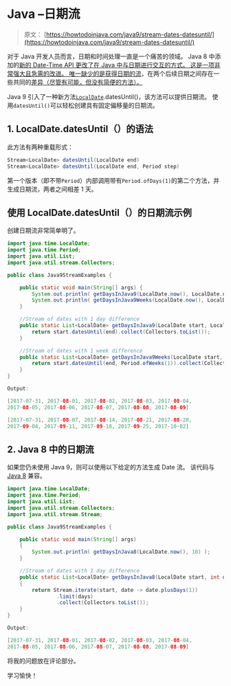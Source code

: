 # Java –日期流

> 原文： [https://howtodoinjava.com/java9/stream-dates-datesuntil/](https://howtodoinjava.com/java9/stream-dates-datesuntil/)

对于 Java 开发人员而言，日期和时间处理一直是一个痛苦的领域。 Java 8 中添加的[新的 Date-Time API 更改了在 Java 中与日期进行交互的方式。 这是一项非常强大且急需的改进。 唯一缺少的是获得日期的](//howtodoinjava.com/java8/date-and-time-api-changes-in-java-8-lambda/)[流](//howtodoinjava.com/java8/java-8-tutorial-streams-by-examples/)，在两个后续日期之间存在一些共同的[差异（尽管有可能，但没有简便的方法）。](//howtodoinjava.com/java8/calculate-difference-between-two-dates-in-java/)

Java 9 引入了一种新方法[`LocalDate`](https://docs.oracle.com/javase/8/docs/api/java/time/LocalDate.html).datesUntil()，该方法可以提供日期流。 使用`datesUntil()`可以轻松创建具有固定偏移量的日期流。

## 1\. LocalDate.datesUntil（）的语法

此方法有两种重载形式：

```java
Stream<LocalDate> datesUntil(LocalDate end)
Stream<LocalDate> datesUntil(LocalDate end, Period step)
```

第一个版本（即不带`Period`）内部调用带有`Period.ofDays(1)`的第二个方法，并生成日期流，两者之间相差 1 天。

## 使用 LocalDate.datesUntil（）的日期流示例

创建日期流非常简单明了。

```java
import java.time.LocalDate;
import java.time.Period;
import java.util.List;
import java.util.stream.Collectors;

public class Java9StreamExamples {

    public static void main(String[] args) {
        System.out.println( getDaysInJava9(LocalDate.now(), LocalDate.now().plusDays(10)) );
        System.out.println( getDaysInJava9Weeks(LocalDate.now(), LocalDate.now().plusWeeks(10)) );
    }

    //Stream of dates with 1 day difference
    public static List<LocalDate> getDaysInJava9(LocalDate start, LocalDate end) {
        return start.datesUntil(end).collect(Collectors.toList());
    }

    //Stream of dates with 1 week difference
    public static List<LocalDate> getDaysInJava9Weeks(LocalDate start, LocalDate end) {
        return start.datesUntil(end, Period.ofWeeks(1)).collect(Collectors.toList());
    }
}

Output:

[2017-07-31, 2017-08-01, 2017-08-02, 2017-08-03, 2017-08-04, 
2017-08-05, 2017-08-06, 2017-08-07, 2017-08-08, 2017-08-09]

[2017-07-31, 2017-08-07, 2017-08-14, 2017-08-21, 2017-08-28, 
2017-09-04, 2017-09-11, 2017-09-18, 2017-09-25, 2017-10-02]

```

## 2\. Java 8 中的日期流

如果您仍未使用 Java 9，则可以使用以下给定的方法生成 Date 流。 该代码与 [Java 8](//howtodoinjava.com/java-8-tutorial/) 兼容。

```java
import java.time.LocalDate;
import java.time.Period;
import java.util.List;
import java.util.stream.Collectors;
import java.util.stream.Stream;

public class Java9StreamExamples {

    public static void main(String[] args) 
    {
        System.out.println( getDaysInJava8(LocalDate.now(), 10) );
    }

    //Stream of dates with 1 day difference
    public static List<LocalDate> getDaysInJava8(LocalDate start, int days) 
    {
        return Stream.iterate(start, date -> date.plusDays(1))
                .limit(days)
                .collect(Collectors.toList());
    }
}

Output:

[2017-07-31, 2017-08-01, 2017-08-02, 2017-08-03, 2017-08-04, 
2017-08-05, 2017-08-06, 2017-08-07, 2017-08-08, 2017-08-09]

```

将我的问题放在评论部分。

学习愉快！